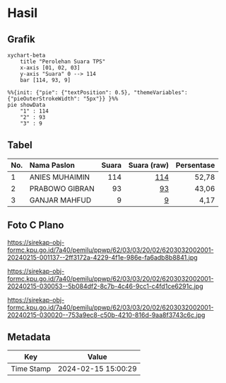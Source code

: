 # Hasil

## Grafik

```mermaid
xychart-beta
    title "Perolehan Suara TPS"
    x-axis [01, 02, 03]
    y-axis "Suara" 0 --> 114
    bar [114, 93, 9]
```

```mermaid
%%{init: {"pie": {"textPosition": 0.5}, "themeVariables": {"pieOuterStrokeWidth": "5px"}} }%%
pie showData
    "1" : 114
    "2" : 93
    "3" : 9
```

## Tabel

| No. | Nama Paslon    | Suara | Suara (raw) | Persentase |
|:--- |:-------------- | -----:| -----------:| ----------:|
| 1   | ANIES MUHAIMIN | 114   | [114][p-1]  | 52,78      |
| 2   | PRABOWO GIBRAN | 93    | [93][p-2]   | 43,06      |
| 3   | GANJAR MAHFUD  | 9     | [9][p-3]    | 4,17       |


[p-1]: https://github.com/gigit-pemilu/pemilu-2024-62-kalimantan-tengah/blob/main/pilpres/hitung-suara/sub/62-kalimantan-tengah/sub/03-kapuas/sub/03-kapuas-timur/sub/2002-anjir-serapat-tengah/sub/001-tps/sub/paslon-1.txt
[p-2]: https://github.com/gigit-pemilu/pemilu-2024-62-kalimantan-tengah/blob/main/pilpres/hitung-suara/sub/62-kalimantan-tengah/sub/03-kapuas/sub/03-kapuas-timur/sub/2002-anjir-serapat-tengah/sub/001-tps/sub/paslon-2.txt
[p-3]: https://github.com/gigit-pemilu/pemilu-2024-62-kalimantan-tengah/blob/main/pilpres/hitung-suara/sub/62-kalimantan-tengah/sub/03-kapuas/sub/03-kapuas-timur/sub/2002-anjir-serapat-tengah/sub/001-tps/sub/paslon-3.txt

## Foto C Plano

https://sirekap-obj-formc.kpu.go.id/7a40/pemilu/ppwp/62/03/03/20/02/6203032002001-20240215-001137--2ff3172a-4229-4f1e-986e-fa6adb8b8841.jpg

https://sirekap-obj-formc.kpu.go.id/7a40/pemilu/ppwp/62/03/03/20/02/6203032002001-20240215-030053--5b084df2-8c7b-4c46-9cc1-c4fd1ce6291c.jpg

https://sirekap-obj-formc.kpu.go.id/7a40/pemilu/ppwp/62/03/03/20/02/6203032002001-20240215-030020--753a9ec8-c50b-4210-816d-9aa8f3743c6c.jpg


## Metadata

| Key        | Value               |
| ---------- | ------------------- |
| Time Stamp | 2024-02-15 15:00:29 |



